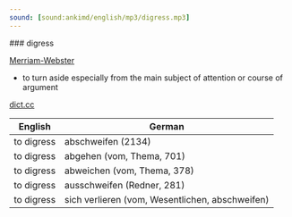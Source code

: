 ```yaml
---
sound: [sound:ankimd/english/mp3/digress.mp3]
---
```


\### digress

[Merriam-Webster](https://www.merriam-webster.com/dictionary/digress)

- to turn aside especially from the main subject of attention or course of argument

[dict.cc](https://www.dict.cc/digress)

| English        | German       |
| -------------- | ------------ |
| to digress | abschweifen (2134) |
| to digress | abgehen (vom, Thema, 701) |
| to digress | abweichen (vom, Thema, 378) |
| to digress | ausschweifen (Redner, 281) |
| to digress | sich verlieren (vom, Wesentlichen, abschweifen) |
